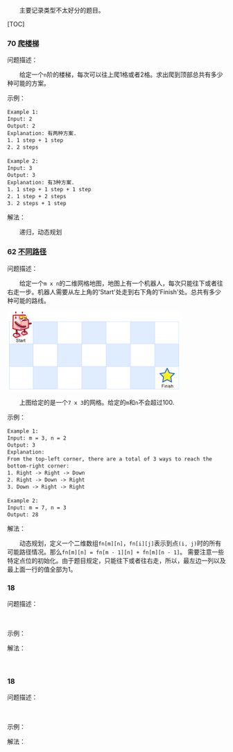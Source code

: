 　　主要记录类型不太好分的题目。

[TOC]

### 70 [爬楼梯](../java/com/ckm/other/Solution70.java)
问题描述：

　　给定一个`n`阶的楼梯，每次可以往上爬1格或者2格。求出爬到顶部总共有多少种可能的方案。

示例：

```
Example 1:
Input: 2
Output: 2
Explanation: 有两种方案.
1. 1 step + 1 step
2. 2 steps

Example 2:
Input: 3
Output: 3
Explanation: 有3种方案.
1. 1 step + 1 step + 1 step
2. 1 step + 2 steps
3. 2 steps + 1 step
```

解法：

　　递归，动态规划

### 62 [不同路径](../java/com/ckm/other/Solution62.java)
问题描述：

　　给定一个`m x n`的二维网格地图，地图上有一个机器人，每次只能往下或者往右走一步。机器人需要从左上角的'Start'处走到右下角的'Finish'处。总共有多少种可能的路线。

![示意图](./images/q_62.png)

　　上图给定的是一个`7 x 3`的网格。给定的`m`和`n`不会超过100.

示例：

```
Example 1:
Input: m = 3, n = 2
Output: 3
Explanation:
From the top-left corner, there are a total of 3 ways to reach the bottom-right corner:
1. Right -> Right -> Down
2. Right -> Down -> Right
3. Down -> Right -> Right

Example 2:
Input: m = 7, n = 3
Output: 28
```

解法：

　　动态规划，定义一个二维数组`fn[m][n]`，`fn[i][j]`表示到点`(i, j)`时的所有可能路径情况。那么`fn[m][n] = fn[m - 1][n] + fn[m][n - 1]`。
需要注意一些特定点位的初始化。由于题目规定，只能往下或者往右走，所以，最左边一列以及最上面一行的值全部为1。

### 18 [](../java/com/ckm/other/Solution17.java)
问题描述：

　　

示例：


解法：

　　

### 18 [](../java/com/ckm/other/Solution17.java)
问题描述：

　　

示例：


解法：

　　